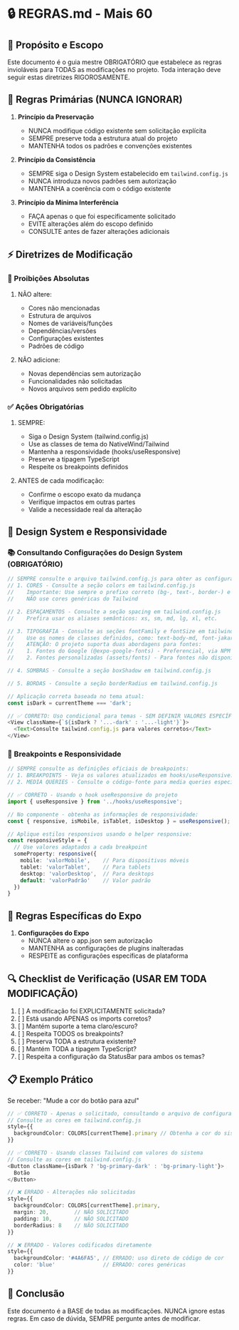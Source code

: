 # 🔒 REGRAS.md - Mais 60

## 🎯 Propósito e Escopo
Este documento é o guia mestre OBRIGATÓRIO que estabelece as regras invioláveis para TODAS as modificações no projeto. Toda interação deve seguir estas diretrizes RIGOROSAMENTE.

## 🚨 Regras Primárias (NUNCA IGNORAR)

1. **Princípio da Preservação**
   - NUNCA modifique código existente sem solicitação explícita
   - SEMPRE preserve toda a estrutura atual do projeto
   - MANTENHA todos os padrões e convenções existentes

2. **Princípio da Consistência**
   - SEMPRE siga o Design System estabelecido em `tailwind.config.js`
   - NUNCA introduza novos padrões sem autorização
   - MANTENHA a coerência com o código existente

3. **Princípio da Mínima Interferência**
   - FAÇA apenas o que foi especificamente solicitado
   - EVITE alterações além do escopo definido
   - CONSULTE antes de fazer alterações adicionais

## ⚡ Diretrizes de Modificação

### 🚫 Proibições Absolutas
1. NÃO altere:
   - Cores não mencionadas
   - Estrutura de arquivos
   - Nomes de variáveis/funções
   - Dependências/versões
   - Configurações existentes
   - Padrões de código

2. NÃO adicione:
   - Novas dependências sem autorização
   - Funcionalidades não solicitadas
   - Novos arquivos sem pedido explícito

### ✅ Ações Obrigatórias
1. SEMPRE:
   - Siga o Design System (tailwind.config.js)
   - Use as classes de tema do NativeWind/Tailwind
   - Mantenha a responsividade (hooks/useResponsive)
   - Preserve a tipagem TypeScript
   - Respeite os breakpoints definidos

2. ANTES de cada modificação:
   - Confirme o escopo exato da mudança
   - Verifique impactos em outras partes
   - Valide a necessidade real da alteração

## 🎨 Design System e Responsividade

### 📚 Consultando Configurações do Design System (OBRIGATÓRIO)
```typescript
// SEMPRE consulte o arquivo tailwind.config.js para obter as configurações atualizadas:
// 1. CORES - Consulte a seção colors em tailwind.config.js
//    Importante: Use sempre o prefixo correto (bg-, text-, border-) e o sufixo do tema (-light ou -dark)
//    NÃO use cores genéricas do Tailwind

// 2. ESPAÇAMENTOS - Consulte a seção spacing em tailwind.config.js 
//    Prefira usar os aliases semânticos: xs, sm, md, lg, xl, etc.

// 3. TIPOGRAFIA - Consulte as seções fontFamily e fontSize em tailwind.config.js
//    Use os nomes de classes definidos, como: text-body-md, font-jakarta-regular, etc.
//    ATENÇÃO: O projeto suporta duas abordagens para fontes:
//    1. Fontes do Google (@expo-google-fonts) - Preferencial, via NPM
//    2. Fontes personalizadas (assets/fonts) - Para fontes não disponíveis no Google Fonts

// 4. SOMBRAS - Consulte a seção boxShadow em tailwind.config.js

// 5. BORDAS - Consulte a seção borderRadius em tailwind.config.js

// Aplicação correta baseada no tema atual:
const isDark = currentTheme === 'dark';

// ✅ CORRETO: Uso condicional para temas - SEM DEFINIR VALORES ESPECÍFICOS
<View className={`${isDark ? '...-dark' : '...-light'}`}>
  <Text>Consulte tailwind.config.js para valores corretos</Text>
</View>
```

### 📱 Breakpoints e Responsividade
```typescript
// SEMPRE consulte as definições oficiais de breakpoints:
// 1. BREAKPOINTS - Veja os valores atualizados em hooks/useResponsive.ts ou constants/Breakpoints.ts
// 2. MEDIA QUERIES - Consulte o código-fonte para media queries específicas

// ✅ CORRETO - Usando o hook useResponsive do projeto
import { useResponsive } from '../hooks/useResponsive';

// No componente - obtenha as informações de responsividade:
const { responsive, isMobile, isTablet, isDesktop } = useResponsive();

// Aplique estilos responsivos usando o helper responsive:
const responsiveStyle = {
  // Use valores adaptados a cada breakpoint
  someProperty: responsive({
    mobile: 'valorMobile',    // Para dispositivos móveis
    tablet: 'valorTablet',    // Para tablets
    desktop: 'valorDesktop',  // Para desktops
    default: 'valorPadrão'    // Valor padrão
  })
}
```

## 📱 Regras Específicas do Expo

1. **Configurações do Expo**
   - NUNCA altere o app.json sem autorização
   - MANTENHA as configurações de plugins inalteradas
   - RESPEITE as configurações específicas de plataforma

## 🔍 Checklist de Verificação (USAR EM TODA MODIFICAÇÃO)

1. [ ] A modificação foi EXPLICITAMENTE solicitada?
2. [ ] Está usando APENAS os imports corretos?
3. [ ] Mantém suporte a tema claro/escuro?
4. [ ] Respeita TODOS os breakpoints?
5. [ ] Preserva TODA a estrutura existente?
6. [ ] Mantém TODA a tipagem TypeScript?
7. [ ] Respeita a configuração da StatusBar para ambos os temas?

## 📋 Exemplo Prático

Se receber: "Mude a cor do botão para azul"

```typescript
// ✅ CORRETO - Apenas o solicitado, consultando o arquivo de configuração
// Consulte as cores em tailwind.config.js
style={{ 
  backgroundColor: COLORS[currentTheme].primary // Obtenha a cor do sistema de design
}}

// ✅ CORRETO - Usando classes Tailwind com valores do sistema
// Consulte as cores em tailwind.config.js
<Button className={isDark ? 'bg-primary-dark' : 'bg-primary-light'}>
  Botão
</Button>

// ❌ ERRADO - Alterações não solicitadas
style={{ 
  backgroundColor: COLORS[currentTheme].primary,
  margin: 20,        // NÃO SOLICITADO
  padding: 10,       // NÃO SOLICITADO
  borderRadius: 8    // NÃO SOLICITADO
}}

// ❌ ERRADO - Valores codificados diretamente
style={{ 
  backgroundColor: '#4A6FA5', // ERRADO: uso direto de código de cor
  color: 'blue'               // ERRADO: cores genéricas
}}
```

## 🎯 Conclusão

Este documento é a BASE de todas as modificações. NUNCA ignore estas regras. Em caso de dúvida, SEMPRE pergunte antes de modificar.


